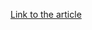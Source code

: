 [Link to the article](https://thehackernews.com/2025/08/have-you-turned-off-your-virtual-oven.html)
